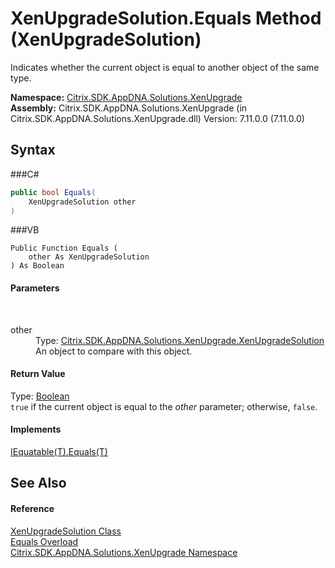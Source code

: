 # XenUpgradeSolution.Equals Method (XenUpgradeSolution)
 

Indicates whether the current object is equal to another object of the same type.

**Namespace:**&nbsp;<a href="N_Citrix_SDK_AppDNA_Solutions_XenUpgrade">Citrix.SDK.AppDNA.Solutions.XenUpgrade</a><br />**Assembly:**&nbsp;Citrix.SDK.AppDNA.Solutions.XenUpgrade (in Citrix.SDK.AppDNA.Solutions.XenUpgrade.dll) Version: 7.11.0.0 (7.11.0.0)

## Syntax

###C#
```csharp
public bool Equals(
	XenUpgradeSolution other
)
```

###VB
```vbnet
Public Function Equals ( 
	other As XenUpgradeSolution
) As Boolean
```


#### Parameters
&nbsp;<dl><dt>other</dt><dd>Type: <a href="T_Citrix_SDK_AppDNA_Solutions_XenUpgrade_XenUpgradeSolution">Citrix.SDK.AppDNA.Solutions.XenUpgrade.XenUpgradeSolution</a><br />An object to compare with this object.</dd></dl>

#### Return Value
Type: <a href="http://msdn2.microsoft.com/en-us/library/a28wyd50" target="_blank">Boolean</a><br />`true` if the current object is equal to the *other* parameter; otherwise, `false`.

#### Implements
<a href="http://msdn2.microsoft.com/en-us/library/ms131190" target="_blank">IEquatable(T).Equals(T)</a><br />

## See Also


#### Reference
<a href="T_Citrix_SDK_AppDNA_Solutions_XenUpgrade_XenUpgradeSolution">XenUpgradeSolution Class</a><br /><a href="Overload_Citrix_SDK_AppDNA_Solutions_XenUpgrade_XenUpgradeSolution_Equals">Equals Overload</a><br /><a href="N_Citrix_SDK_AppDNA_Solutions_XenUpgrade">Citrix.SDK.AppDNA.Solutions.XenUpgrade Namespace</a><br />